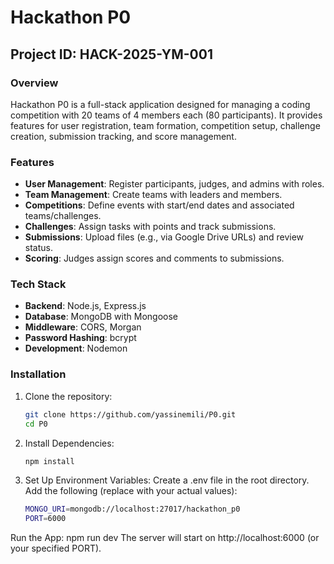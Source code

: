 # Hackathon P0

## Project ID: HACK-2025-YM-001

### Overview
Hackathon P0 is a full-stack application designed for managing a coding competition with 20 teams of 4 members each (80 participants). It provides features for user registration, team formation, competition setup, challenge creation, submission tracking, and score management.

### Features
- **User Management**: Register participants, judges, and admins with roles.
- **Team Management**: Create teams with leaders and members.
- **Competitions**: Define events with start/end dates and associated teams/challenges.
- **Challenges**: Assign tasks with points and track submissions.
- **Submissions**: Upload files (e.g., via Google Drive URLs) and review status.
- **Scoring**: Judges assign scores and comments to submissions.

### Tech Stack
- **Backend**: Node.js, Express.js
- **Database**: MongoDB with Mongoose
- **Middleware**: CORS, Morgan
- **Password Hashing**: bcrypt
- **Development**: Nodemon

### Installation
1. Clone the repository:
   ```bash
   git clone https://github.com/yassinemili/P0.git
   cd P0
2. Install Dependencies:
   ```bash
   npm install
3. Set Up Environment Variables:
Create a .env file in the root directory.
Add the following (replace with your actual values):
   ```bash
   MONGO_URI=mongodb://localhost:27017/hackathon_p0
   PORT=6000

Run the App:
npm run dev
The server will start on http://localhost:6000 (or your specified PORT).
